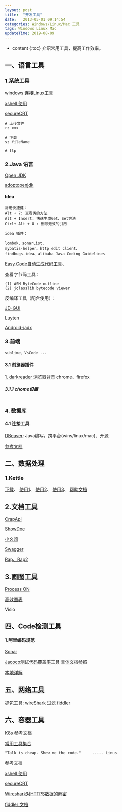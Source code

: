 ```yaml
---
layout: post
title:  "开发工具"
date:   2013-05-01 09:14:54
categories: Windows/Linux/Mac 工具
tags: Windows Linux Mac
updateTime: 2019-08-09
---
```


* content
{:toc}
介绍常用工具，提高工作效率。

## 一、语言工具

### 1.系统工具

windows 连接Linux工具

[xshell 使用](https://blog.51cto.com/molewan/1942173)

[secureCRT](https://blog.csdn.net/qq_39052513/article/details/100272502)

```shell
# 上传文件
rz xxx

# 下载 
sz fileName

# ftp
```



### 2.Java 语言

[Open JDK](http://jdk.java.net/archive/)

[adoptopenjdk](https://adoptopenjdk.net/releases.html?variant=openjdk11&jvmVariant=hotspot)

#### Idea

```
常用快捷健： 
Alt + 7: 查看类的方法
Alt + Insert: 快速生成Get、Set方法
Ctrl+ Alt + O : 删除无效的引用

```



	idea 插件：

```
lombok、sonarList、
mybatis-helper、http edit client、
findbugs-idea、alibaba Java Coding Guidelines
```

[Easy Code自动生成代码工具](https://mp.weixin.qq.com/s/Be6obDGrQOUEx8rZu7omOQ)、

查看字节码工具：

```
(1) ASM ByteCode outline
(2) jclasslib bytecode viewer

```


反编译工具（配合使用）：

[JD-GUI](http://jd.benow.ca/)

[Luyten](https://github.com/deathmarine/Luyten)

[Android-jadx](https://github.com/skylot/jadx/)

### 3.前端

    sublime、VsCode ...


#### 3.1 浏览器插件

[1. darkreader 浏览器背景](https://github.com/darkreader/darkreader) chrome、firefox

##### 3.1.1 chome设置

```html
```



### 4. 数据库

#### 4.1 连接工具

[DBeaver](https://github.com/dbeaver/dbeaver): Java编写，跨平台(wins/linux/mac)、开源 

[参考文档](https://mp.weixin.qq.com/s/mpTKyTajSNg8Aoc5Kp8jZg)





## 二、数据处理

### 1.Kettle

[下载](https://sourceforge.net/projects/pentaho/files/Data%20Integration/)、
[使用1](https://segmentfault.com/a/1190000018898758?utm_source=tag-newest)、
[使用2](https://www.cnblogs.com/limengqiang/archive/2013/01/16/KettleApply2.html)、
[使用3](https://blog.csdn.net/u013468915/article/details/82628024)、
[帮助文档](https://help.pentaho.com)

## 2.文档工具

[CrapApi](https://github.com/EhsanTang/ApiManager)

[ShowDoc](https://github.com/star7th/showdoc)

[小幺鸡](https://gitee.com/zhoujingjie/apiManager)

[Swagger](https://github.com/swagger-api)

[Rap、Rap2](https://github.com/thx/rap2-delos)

## 3.画图工具

[Process ON](https://processon.com/)

[高效图表](https://www.zybuluo.com/mdeditor)

Visio


## 四、Code检测工具

#### 1.阿里编码规范

[Sonar](https://github.com/SonarSource/)

[Jacoco测试代码覆盖率工具](https://www.jacoco.org/jacoco/trunk/doc/index.html) 
[具体文档参照](https://www.jacoco.org/jacoco/trunk/doc/examples/build/build.xml)

[本地详解](https://www.jianshu.com/p/b22c8edf0299)



## 五、[网络工具](http://uuzdaisuki.com/#blog)

抓包工具:
[wireShark](https://www.cnblogs.com/mq0036/p/11187138.html) 过滤
[fiddler](https://www.telerik.com/download/fiddler)



## 六、容器工具

[K8s 参考文档](https://github.com/rootsongjc/kubernetes-handbook)



[常用工具集合](https://mp.weixin.qq.com/s?__biz=MzA5NDIzNzY1OQ==&mid=2735614209&idx=1&sn=c3fc396ffe327225047c895ce360149a&chksm=b6ab2fb581dca6a3a6c87312bcbbd8c9793962b6dab5a0fb299f24b0d3391a2b8d0da75acf9c&mpshare=1&scene=1&srcid=0816tGKlyI9UrSuqOB4woe7O&sharer_sharetime=1565921796167&sharer_shareid=79bc67671d0e2d9a0caaac75dc82d7c8&key=4f69d300bf256b2c1326936a9129910e9e742e5da0fb7807dfcdf179a59e85a93a72cb5a51360cb25571068ca5b3b26921b001d25c7829342181e5c07dc288f730607776173301b6aebddf94c829b6c4&ascene=1&uin=MTU2MTg5NDI0MQ%3D%3D&devicetype=Windows+10&version=62060841&lang=zh_CN&pass_ticket=zFCYJLDpT7tX5jR0eeDWpr0JHUB8c6JXXz895I6FhBTDWzcKtCkMO3m6OEBBCqKx)



``` shell
"Talk is cheap. Show me the code."     ----- Linus
```

参考文档

[xshell 使用](https://blog.51cto.com/molewan/1942173)

[secureCRT](https://blog.csdn.net/qq_39052513/article/details/100272502)

[Wireshark对HTTPS数据的解密](https://www.jianshu.com/p/2dbed1ed9191)

[fiddler 文档](https://www.cnblogs.com/yyhh/p/5140852.html)

